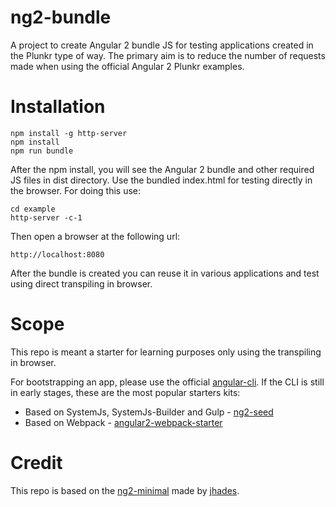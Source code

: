# ng2-bundle
A project to create Angular 2 bundle JS for testing applications created in the Plunkr type of way. The primary aim is to reduce the number of requests made when using the official Angular 2 Plunkr examples.

# Installation 

    npm install -g http-server
    npm install
    npm run bundle
        
After the npm install, you will see the Angular 2 bundle and other required JS files in dist directory. Use the bundled index.html for testing directly in the browser. For doing this use:
    
    cd example
    http-server -c-1

Then open a browser at the following url:

    http://localhost:8080
        
After the bundle is created you can reuse it in various applications and test using direct transpiling in browser.

# Scope
This repo is meant a starter for learning purposes only using the transpiling in browser.

For bootstrapping an app, please use the official [angular-cli](https://cli.angular.io/). If the CLI is still in early stages, these are the most popular starters kits:

- Based on SystemJs, SystemJs-Builder and Gulp - [ng2-seed](https://github.com/mgechev/angular2-seed) 
- Based on Webpack - [angular2-webpack-starter](https://github.com/AngularClass/angular2-webpack-starter)

# Credit

This repo is based on the [ng2-minimal](https://github.com/jhades/ng2-minimal) made by [jhades](https://github.com/jhades).
